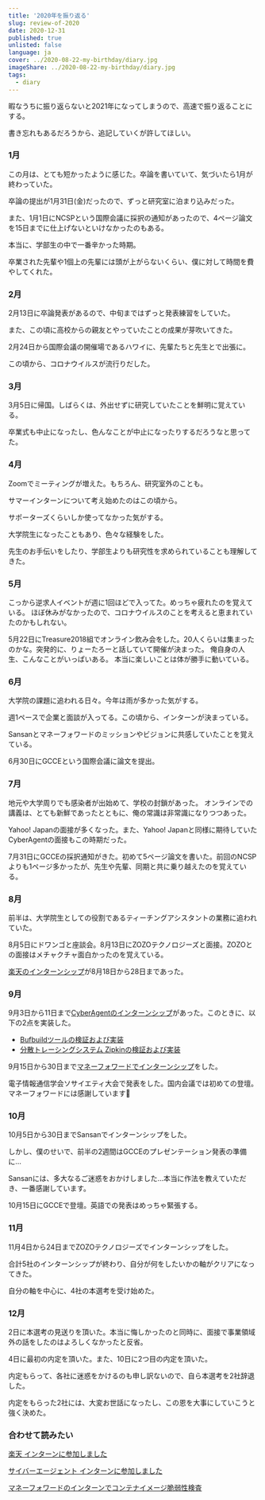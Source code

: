 ```yaml
---
title: '2020年を振り返る'
slug: review-of-2020
date: 2020-12-31
published: true
unlisted: false
language: ja
cover: ../2020-08-22-my-birthday/diary.jpg
imageShare: ../2020-08-22-my-birthday/diary.jpg
tags:
  - diary
---
```


暇なうちに振り返らないと2021年になってしまうので、高速で振り返ることにする。

書き忘れもあるだろうから、追記していくが許してほしい。

### 1月

この月は、とても短かったように感じた。卒論を書いていて、気づいたら1月が終わっていた。

卒論の提出が1月31日(金)だったので、ずっと研究室に泊まり込みだった。

また、1月1日にNCSPという国際会議に採択の通知があったので、4ページ論文を15日までに仕上げないといけなかったのもある。

本当に、学部生の中で一番辛かった時期。

卒業された先輩や1個上の先輩には頭が上がらないくらい、僕に対して時間を費やしてくれた。

### 2月

2月13日に卒論発表があるので、中旬まではずっと発表練習をしていた。

また、この頃に高校からの親友とやっていたことの成果が芽吹いてきた。

2月24日から国際会議の開催場であるハワイに、先輩たちと先生とで出張に。

この頃から、コロナウイルスが流行りだした。

### 3月

3月5日に帰国。しばらくは、外出せずに研究していたことを鮮明に覚えている。

卒業式も中止になったし、色んなことが中止になったりするだろうなと思ってた。

### 4月

Zoomでミーティングが増えた。もちろん、研究室外のことも。

サマーインターンについて考え始めたのはこの頃から。

サポーターズくらいしか使ってなかった気がする。

大学院生になったこともあり、色々な経験をした。

先生のお手伝いをしたり、学部生よりも研究性を求められていることも理解してきた。

### 5月

こっから逆求人イベントが週に1回ほどで入ってた。めっちゃ疲れたのを覚えている。
ほぼ休みがなかったので、コロナウイルスのことを考えると恵まれていたのかもしれない。

5月22日にTreasure2018組でオンライン飲み会をした。20人くらいは集まったのかな。突発的に、りょーたろーと話していて開催が決まった。
俺自身の人生、こんなことがいっぱいある。
本当に楽しいことは体が勝手に動いている。

### 6月

大学院の課題に追われる日々。今年は雨が多かった気がする。

週1ペースで企業と面談が入ってる。この頃から、インターンが決まっている。

Sansanとマネーフォワードのミッションやビジョンに共感していたことを覚えている。

6月30日にGCCEという国際会議に論文を提出。

### 7月

地元や大学周りでも感染者が出始めて、学校の封鎖があった。
オンラインでの講義は、とても新鮮であったとともに、俺の常識は非常識になりつつあった。

Yahoo! Japanの面接が多くなった。また、Yahoo! Japanと同様に期待していたCyberAgentの面接もこの時期だった。

7月31日にGCCEの採択通知がきた。初めて5ページ論文を書いた。前回のNCSPよりも1ページ多かったが、先生や先輩、同期と共に乗り越えたのを覚えている。

### 8月

前半は、大学院生としての役割であるティーチングアシスタントの業務に追われていた。

8月5日にドワンゴと座談会。8月13日にZOZOテクノロジーズと面接。ZOZOとの面接はメチャクチャ面白かったのを覚えている。

[楽天のインターンシップ](https://yoshikawa.dev/rakuten-intern)が8月18日から28日まであった。

### 9月

9月3日から11日まで[CyberAgentのインターンシップ](https://yoshikawa.dev/cyberagent-intern)があった。このときに、以下の2点を実装した。

- [Bufbuildツールの検証および実装](https://yoshikawa.dev/bufbuild)
- [分散トレーシングシステム Zipkinの検証および実装](https://yoshikawa.dev/zipkin)

9月15日から30日まで[マネーフォワードでインターンシップ](https://yoshikawa.dev/moneyforward-intern)をした。

電子情報通信学会ソサイエティ大会で発表をした。国内会議では初めての登壇。マネーフォワードには感謝しています🙏

### 10月

10月5日から30日までSansanでインターンシップをした。

しかし、僕のせいで、前半の2週間はGCCEのプレゼンテーション発表の準備に…

Sansanには、多大なるご迷惑をおかけしました…本当に作法を教えていただき、一番感謝しています。

10月15日にGCCEで登壇。英語での発表はめっちゃ緊張する。

### 11月

11月4日から24日までZOZOテクノロジーズでインターンシップをした。

合計5社のインターンシップが終わり、自分が何をしたいかの軸がクリアになってきた。

自分の軸を中心に、4社の本選考を受け始めた。

### 12月

2日に本選考の見送りを頂いた。本当に悔しかったのと同時に、面接で事業領域外の話をしたのはよろしくなかったと反省。

4日に最初の内定を頂いた。また、10日に2つ目の内定を頂いた。

内定もらって、各社に迷惑をかけるのも申し訳ないので、自ら本選考を2社辞退した。

内定をもらった2社には、大変お世話になったし、この恩を大事にしていこうと強く決めた。

### 合わせて読みたい

[楽天 インターンに参加しました](https://yoshikawa.dev/rakuten-intern)

[サイバーエージェント インターンに参加しました](https://yoshikawa.dev/cyberagent-intern)

[マネーフォワードのインターンでコンテナイメージ脆弱性検査](https://yoshikawa.dev/moneyforward-intern)